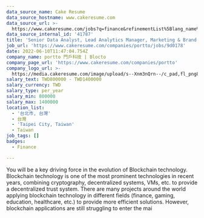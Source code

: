 ```yaml
---
data_source_name: Cake Resume
data_source_hostname: www.cakeresume.com
data_source_url: >-
  https://www.cakeresume.com/jobs?q=finance&refinementList%5Blang_name%5D%5B0%5D=English&refinementList%5Bsalary_type%5D=per_year&range%5Bsalary_range%5D%5Bmin%5D=1000000&page=3
data_source_internal_id: '41787'
title: 'Senior Data Analyst, Lead Analytics Manager, Marketing & Brand'
job_url: 'https://www.cakeresume.com/companies/portto/jobs/9d0178'
date: 2022-06-10T11:47:04.754Z
company_name: portto 門戶科技 | Blocto
company_page_url: 'https://www.cakeresume.com/companies/portto'
company_logo_url: >-
  https://media.cakeresume.com/image/upload/s--Xnm3nQrn--/c_pad,fl_png8,h_200,w_200/v1570006047/sq9mgfdvsvmprrzeakz2.png
salary_text: TWD800000 - TWD1400000
salary_currency: TWD
salary_type: per_year
salary_min: 800000
salary_max: 1400000
location_list:
  - '台北市, 台灣'
  - 台灣
  - 'Taipei City, Taiwan'
  - Taiwan
job_tags: []
badges:
  - Finance

---
```


You will be a key driving force in the evolution of Blockchain technology. Blockchain technology is one of the most prominent technologies in recent years, combining cryptography, decentralized systems, VMs, etc. to provide a decentralized trust system. There are many projects around the world applying blockchain technology in different fields (finance, gaming, education, healthcare, etc.) to provide more efficient solutions. However, blockchain applications are still struggling to enter the mai